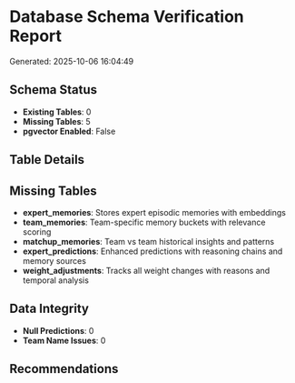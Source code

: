 
# Database Schema Verification Report
Generated: 2025-10-06 16:04:49

## Schema Status
- **Existing Tables**: 0
- **Missing Tables**: 5
- **pgvector Enabled**: False

## Table Details

## Missing Tables
- **expert_memories**: Stores expert episodic memories with embeddings
- **team_memories**: Team-specific memory buckets with relevance scoring
- **matchup_memories**: Team vs team historical insights and patterns
- **expert_predictions**: Enhanced predictions with reasoning chains and memory sources
- **weight_adjustments**: Tracks all weight changes with reasons and temporal analysis

## Data Integrity
- **Null Predictions**: 0
- **Team Name Issues**: 0

## Recommendations
